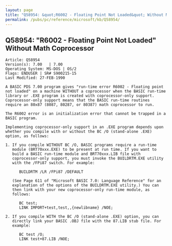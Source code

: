 ```yaml
---
layout: page
title: "Q58954: &quot;R6002 - Floating Point Not Loaded&quot; Without Math Coprocessor"
permalink: /pubs/pc/reference/microsoft/kb/Q58954/
---
```


## Q58954: &quot;R6002 - Floating Point Not Loaded&quot; Without Math Coprocessor

	Article: Q58954
	Version(s): 7.00   | 7.00
	Operating System: MS-DOS | OS/2
	Flags: ENDUSER | SR# S900215-15
	Last Modified: 27-FEB-1990
	
	A BASIC PDS 7.00 program gives "run-time error R6002 - Floating point
	not loaded" on a machine WITHOUT a coprocessor when the BASIC run-time
	library or .EXE program is created with coprocessor-only support.
	Coprocessor-only support means that the BASIC run-time routines
	require an 80x87 (8087, 80287, or 80387) math coprocessor to run.
	
	The R6002 error is an initialization error that cannot be trapped in a
	BASIC program.
	
	Implementing coprocessor-only support in an .EXE program depends upon
	whether you compile with or without the BC /O (stand-alone .EXE)
	option, as follows:
	
	1. If you compile WITHOUT BC /O, BASIC programs require a run-time
	   module (BRT70xxx.EXE) to be present at run time. If you want to
	   build a BASIC run-time module and BRT70xxx.LIB file with
	   coprocessor-only support, you must invoke the BUILDRTM.EXE utility
	   with the /FPi87 switch. For example:
	
	      BUILDRTM /LR /FPi87 /DEFAULT
	
	   (See Page 611 of "Microsoft BASIC 7.0: Language Reference" for an
	   explanation of the options of the BUILDRTM.EXE utility.) You can
	   then link with your new coprocessor-only run-time module, as
	   follows:
	
	      BC test;
	      LINK IMPORT+test,test,,{newlibname} /NOE;
	
	2. If you compile WITH the BC /O (stand-alone .EXE) option, you can
	   directly link your BASIC .OBJ file with the 87.LIB stub file. For
	   example:
	
	      BC test /O;
	      LINK test+87.LIB /NOE;
